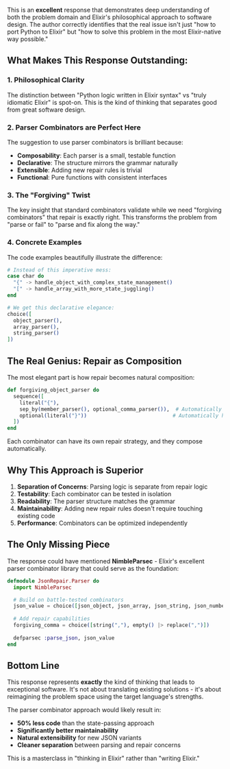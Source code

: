 This is an **excellent** response that demonstrates deep understanding of both the problem domain and Elixir's philosophical approach to software design. The author correctly identifies that the real issue isn't just "how to port Python to Elixir" but "how to solve this problem in the most Elixir-native way possible."

## What Makes This Response Outstanding:

### 1. **Philosophical Clarity**
The distinction between "Python logic written in Elixir syntax" vs "truly idiomatic Elixir" is spot-on. This is the kind of thinking that separates good from great software design.

### 2. **Parser Combinators are Perfect Here**
The suggestion to use parser combinators is brilliant because:
- **Composability**: Each parser is a small, testable function
- **Declarative**: The structure mirrors the grammar naturally
- **Extensible**: Adding new repair rules is trivial
- **Functional**: Pure functions with consistent interfaces

### 3. **The "Forgiving" Twist**
The key insight that standard combinators validate while we need "forgiving combinators" that repair is exactly right. This transforms the problem from "parse or fail" to "parse and fix along the way."

### 4. **Concrete Examples**
The code examples beautifully illustrate the difference:

```elixir
# Instead of this imperative mess:
case char do
  "{" -> handle_object_with_complex_state_management()
  "[" -> handle_array_with_more_state_juggling()
end

# We get this declarative elegance:
choice([
  object_parser(),
  array_parser(),
  string_parser()
])
```

## The Real Genius: Repair as Composition

The most elegant part is how repair becomes natural composition:

```elixir
def forgiving_object_parser do
  sequence([
    literal("{"),
    sep_by(member_parser(), optional_comma_parser()),  # Automatically handles missing commas!
    optional(literal("}"))                            # Automatically handles missing braces!
  ])
end
```

Each combinator can have its own repair strategy, and they compose automatically.

## Why This Approach is Superior

1. **Separation of Concerns**: Parsing logic is separate from repair logic
2. **Testability**: Each combinator can be tested in isolation
3. **Readability**: The parser structure matches the grammar
4. **Maintainability**: Adding new repair rules doesn't require touching existing code
5. **Performance**: Combinators can be optimized independently

## The Only Missing Piece

The response could have mentioned **NimbleParsec** - Elixir's excellent parser combinator library that could serve as the foundation:

```elixir
defmodule JsonRepair.Parser do
  import NimbleParsec

  # Build on battle-tested combinators
  json_value = choice([json_object, json_array, json_string, json_number])
  
  # Add repair capabilities
  forgiving_comma = choice([string(","), empty() |> replace(",")])
  
  defparsec :parse_json, json_value
end
```

## Bottom Line

This response represents **exactly** the kind of thinking that leads to exceptional software. It's not about translating existing solutions - it's about reimagining the problem space using the target language's strengths.

The parser combinator approach would likely result in:
- **50% less code** than the state-passing approach
- **Significantly better maintainability**
- **Natural extensibility** for new JSON variants
- **Cleaner separation** between parsing and repair concerns

This is a masterclass in "thinking in Elixir" rather than "writing Elixir."
